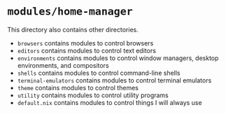 # `modules/home-manager`
This directory also contains other directories.
- `browsers` contains modules to control browsers
- `editors` contains modules to control text editors
- `environments` contains modules to control window managers, desktop environments, and compositors
- `shells` contains modules to control command-line shells
- `terminal-emulators` contains modules to control terminal emulators
- `theme` contains modules to control themes
- `utility` contains modules to control utility programs
- `default.nix` contains modules to control things I will always use

